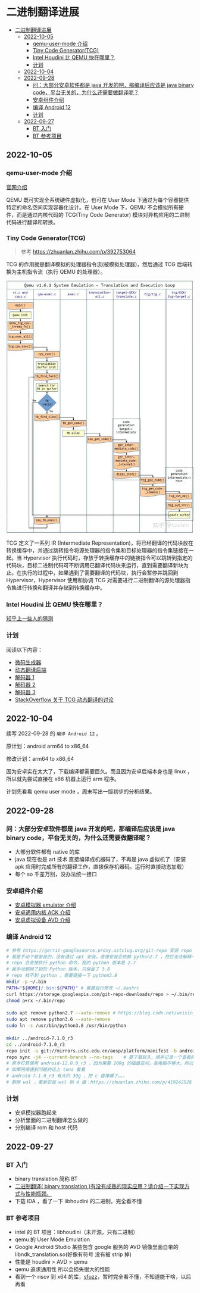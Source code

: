 # 二进制翻译进展

* [二进制翻译进展](#二进制翻译进展)
   * [2022-10-05](#2022-10-05)
      * [qemu-user-mode 介绍](#qemu-user-mode-介绍)
      * [Tiny Code Generator(TCG)](#tiny-code-generatortcg)
      * [Intel Houdini 比 QEMU 快在哪里？](#intel-houdini-比-qemu-快在哪里)
      * [计划](#计划)
   * [2022-10-04](#2022-10-04)
   * [2022-09-28](#2022-09-28)
      * [问：大部分安卓软件都是 java 开发的吧，那编译后应该是 java binary code，平台无关的，为什么还需要做翻译呢？](#问大部分安卓软件都是-java-开发的吧那编译后应该是-java-binary-code平台无关的为什么还需要做翻译呢)
      * [安卓组件介绍](#安卓组件介绍)
      * [编译 Android 12](#编译-android-12)
      * [计划](#计划-1)
   * [2022-09-27](#2022-09-27)
      * [BT 入门](#bt-入门)
      * [BT 参考项目](#bt-参考项目)

## 2022-10-05

### qemu-user-mode 介绍

[官网介绍](https://qemu-project.gitlab.io/qemu/user/main.html)

QEMU 既可实现全系统硬件虚拟化，也可在 User Mode 下通过为每个容器提供特定的命名空间实现容器化设计。在 User Mode 下，QEMU 不会模拟所有硬件，而是通过内核代码的 TCG(Tiny Code Generator) 模块对异构应用的二进制代码进行翻译和转换。

### Tiny Code Generator(TCG)

> 参考 https://zhuanlan.zhihu.com/p/392753064

TCG 的作用就是翻译模拟的处理器指令流(被模拟处理器)，然后通过 TCG 后端转换为主机指令流（执行 QEMU 的处理器）。

![](./pic/qemu-translate-process.webp)

TCG 定义了一系列 IR (Intermediate Representation)，将已经翻译的代码块放在转换缓存中，并通过跳转指令将源处理器的指令集和目标处理器的指令集链接在一起。当 Hypervisor 执行代码时，存放于转换缓存中的链接指令可以跳转到指定的代码块，目标二进制代码可不断调用已翻译代码块来运行，直到需要翻译新块为止。在执行的过程中，如果遇到了需要翻译的代码块，执行会暂停并跳回到 Hypervisor，Hypervisor 使用和协调 TCG 对需要进行二进制翻译的源处理器指令集进行转换和翻译并存储到转换缓存中。

### Intel Houdini 比 QEMU 快在哪里？

[知乎上一些人的猜测](https://www.zhihu.com/question/48522805)

### 计划

阅读以下内容：

- [微码生成器](https://gitlab.com/qemu-project/qemu/-/blob/master/tcg/README)
- [动态翻译后端](https://gitlab.com/qemu-project/qemu/-/blob/master/docs/devel/tcg.rst)
- [解码器 1](https://gitlab.com/qemu-project/qemu/-/blob/master/docs/devel/decodetree.rst)
- [解码器 2](https://wiki.qemu.org/Documentation/TCG/backend-ops)
- [解码器 3](https://wiki.qemu.org/Documentation/TCG/frontend-ops)
- [StackOverflow 关于 TCG 动态翻译的讨论](https://stackoverflow.com/questions/20675226/qemu-code-flow-instruction-cache-and-tcg)

## 2022-10-04

续写 2022-09-28 的 `编译 Android 12` 。

原计划：android arm64 to x86_64

修改计划：arm64 to x86_64

因为安卓实在太大了，下载编译都需要巨久。而且因为安卓后端本身也是 linux ，所以就先尝试直接在 x86 机器上运行 arm 程序。

计划先看看 qemu user mode ，周末写出一版初步的分析结果。

## 2022-09-28

### 问：大部分安卓软件都是 java 开发的吧，那编译后应该是 java binary code，平台无关的，为什么还需要做翻译呢？

- 大部分软件都有 native 的库
- java 现在也是 art 技术 直接编译成机器码了，不再是 java 虚拟机了（安装 apk 应用时完成所有的翻译工作，直接保存机器码。运行时直接动态加载）
- 每个 so 千差万别，没办法统一接口

### 安卓组件介绍

- [安卓模拟器 emulator 介绍](https://developer.android.com/studio/releases/emulator)
- [安卓通用内核 ACK 介绍](https://source.android.com/devices/architecture/kernel/generic-kernel-image)
- [安卓虚拟设备 AVD 介绍](https://source.android.com/docs/setup/create/avd)

### 编译 Android 12

```sh
# 参考 https://gerrit-googlesource.proxy.ustclug.org/git-repo 安装 repo
# 我是手动下载安装的，没有通过 apt 安装。直接安装会依赖 python2.7 ，然后无法解释一些 python 代码
# repo 会直接执行 python 命令，我的 python 版本是 2.7
# 我手动删掉了别的 Python 版本，只保留了 3.8
# repo 找不到 python ，需要链接一下 pythom3.8
mkdir -p ~/.bin
PATH="${HOME}/.bin:${PATH}" # 需要自行修改 ~/.bashrc
curl https://storage.googleapis.com/git-repo-downloads/repo > ~/.bin/repo
chmod a+rx ~/.bin/repo

sudo apt remove python2.7 --auto-remove # https://blog.csdn.net/weixin_43270713/article/details/106427544
sudo apt remove python3.6 --auto-remove
sudo ln -s /usr/bin/python3.8 /usr/bin/python

mkdir ../android-7.1.0_r3
cd ../android-7.1.0_r3
repo init -u git://mirrors.ustc.edu.cn/aosp/platform/manifest -b android-7.1.0_r3
repo sync -j4 --current-branch --no-tags    # 要下载巨久，顺手记录一个查看网速的命令：nload -u M -m eth0
# 原本打算使用 android-12.0.0_r3 ，因为需要 200g 的磁盘空间，我电脑不够大，所以改成 android-7.1.0_r3
# 如果网络遇到问题的话上 tuna 看看
# android-7.1.0_r3 有大约 30g ，把 c 盘撑爆了。。。
# 删除 wsl ，重新安装 wsl 到 d 盘：https://zhuanlan.zhihu.com/p/419242528
```

### 计划

- 安卓模拟器跑起来
- 分析里面的二进制翻译怎么做的
- 分别编译 rom 和 host 代码

## 2022-09-27

### BT 入门

- binary translation 简称 BT
- [二进制翻译( binary translation )有没有成熟的现实应用？请介绍一下实现方式与性能瓶颈。](https://www.zhihu.com/question/29851229/answer/104193305)
- 下载 IDA ，看了一下 libhoudini 的二进制，完全看不懂

### BT 参考项目

- intel 的 BT 项目：libhoudini（未开源，只有二进制）
- qemu 的 User Mode Emulation
- Google Android Studio 某些包含 google 服务的 AVD 镜像里面自带的 libndk_translation.so(好像有符号 没有被 strip 掉)
- 性能是 houdini > AVD > qemu
- qemu 追求通用性 所以会损失很大的性能
- 看到一个 riscv 到 x64 的库，[sfuzz](https://github.com/seal9055/sfuzz)，暂时完全看不懂，不知道能干啥，以后再看
